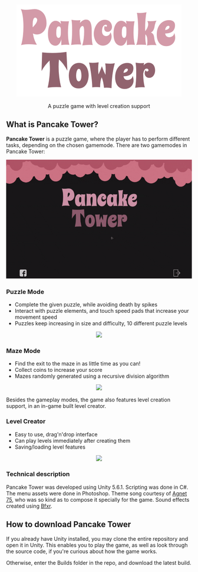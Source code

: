 <p align="center"><img src="./Assets/UI/Graphics/logo.png"> </p>
<p align="center">A puzzle game with level creation support</p>

## What is Pancake Tower?
**Pancake Tower** is a puzzle game, where the player has to perform different tasks, depending on the chosen gamemode. There are two gamemodes in Pancake Tower:
<p align="center"><img src="./Assets/UI/Graphics/menu-gif.gif"> </p>

### Puzzle Mode
* Complete the given puzzle, while avoiding death by spikes
* Interact with puzzle elements, and touch speed pads that increase your movement speed
* Puzzles keep increasing in size and difficulty, 10 different puzzle levels

<p align="center"><img src="http://data.infoeducatie.ro/uploads/screenshot/screenshot/961/ss1.png"> </p>

### Maze Mode
* Find the exit to the maze in as little time as you can!
* Collect coins to increase your score
* Mazes randomly generated using a recursive division algorithm

<p align="center"><img src="http://data.infoeducatie.ro/uploads/screenshot/screenshot/962/ss2.png"> </p>


Besides the gameplay modes, the game also features level creation support, in an in-game built level creator.

### Level Creator
* Easy to use, drag'n'drop interface
* Can play levels immediately after creating them
* Saving/loading level features

<p align="center"><img src="http://data.infoeducatie.ro/uploads/screenshot/screenshot/963/ss3.png"> </p>



### Technical description

Pancake Tower was developed using Unity 5.6.1. Scripting was done in C#. The menu assets were done in Photoshop. Theme song courtesy of [Agnet 75](http://jake75gp.wixsite.com/agnet75), who was so kind as to compose it specially for the game. Sound effects created using [Bfxr](http://www.bfxr.net/).

## How to download Pancake Tower

If you already have Unity installed, you may clone the entire repository and open it in Unity. This enables you to play the game, as well as look through the source code, if you're curious about how the game works.

Otherwise, enter the Builds folder in the repo, and download the latest build.
